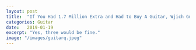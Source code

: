 ```yaml
---
layout: post
title:  "If You Had 1.7 Million Extra and Had to Buy A Guitar, Wjich Guitar Would You Buy?"
categories: Guitar
date:   2019-01-19
excerpt: "Yes, three would be fine."
image: "/images/guitarq.jpeg"
---
```


<script>(function(d,s,id){var js,fjs=d.getElementsByTagName(s)[0];if(d.getElementById(id))return;js=d.createElement(s);js.id=id;js.src='https://embed.playbuzz.com/sdk.js';fjs.parentNode.insertBefore(js,fjs);}(document,'script','playbuzz-sdk'));</script>
<div class="playbuzz" data-id="ede30335-b728-4684-bb4d-de03dd0f51eb"></div>
